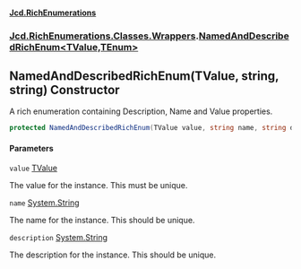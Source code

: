 #### [Jcd.RichEnumerations](index.md 'index')
### [Jcd.RichEnumerations.Classes.Wrappers](Jcd.RichEnumerations.Classes.Wrappers.md 'Jcd.RichEnumerations.Classes.Wrappers').[NamedAndDescribedRichEnum&lt;TValue,TEnum&gt;](NamedAndDescribedRichEnum_TValue,TEnum_.md 'Jcd.RichEnumerations.Classes.Wrappers.NamedAndDescribedRichEnum<TValue,TEnum>')

## NamedAndDescribedRichEnum(TValue, string, string) Constructor

A rich enumeration containing Description, Name and Value properties.

```csharp
protected NamedAndDescribedRichEnum(TValue value, string name, string description);
```
#### Parameters

<a name='Jcd.RichEnumerations.Classes.Wrappers.NamedAndDescribedRichEnum_TValue,TEnum_.NamedAndDescribedRichEnum(TValue,string,string).value'></a>

`value` [TValue](NamedAndDescribedRichEnum_TValue,TEnum_.md#Jcd.RichEnumerations.Classes.Wrappers.NamedAndDescribedRichEnum_TValue,TEnum_.TValue 'Jcd.RichEnumerations.Classes.Wrappers.NamedAndDescribedRichEnum<TValue,TEnum>.TValue')

The value for the instance. This must be unique.

<a name='Jcd.RichEnumerations.Classes.Wrappers.NamedAndDescribedRichEnum_TValue,TEnum_.NamedAndDescribedRichEnum(TValue,string,string).name'></a>

`name` [System.String](https://docs.microsoft.com/en-us/dotnet/api/System.String 'System.String')

The name for the instance. This should be unique.

<a name='Jcd.RichEnumerations.Classes.Wrappers.NamedAndDescribedRichEnum_TValue,TEnum_.NamedAndDescribedRichEnum(TValue,string,string).description'></a>

`description` [System.String](https://docs.microsoft.com/en-us/dotnet/api/System.String 'System.String')

The description for the instance. This should be unique.